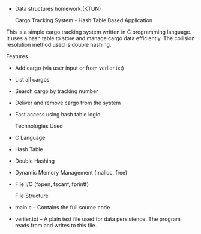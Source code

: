 - Data structures homework.(KTUN)
  
  Cargo Tracking System - Hash Table Based Application
  
This is a simple cargo tracking system written in C programming language. It uses a hash table to store and manage cargo data efficiently. The collision resolution method used is double hashing.


  Features
  
* Add cargo (via user input or from veriler.txt)
* List all cargos
* Search cargo by tracking number
* Deliver and remove cargo from the system
* Fast access using hash table logic

  Technologies Used
  
* C Language
* Hash Table
* Double Hashing
* Dynamic Memory Management (malloc, free)
* File I/O (fopen, fscanf, fprintf)

  File Structure
  
* main.c – Contains the full source code
* veriler.txt – A plain text file used for data persistence. The program reads from and writes to this file.


